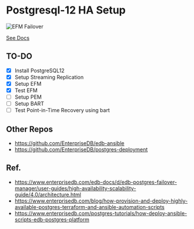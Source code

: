 # Postgresql-12 HA Setup
![EFM Failover](https://github.com/arashpath/postgresql-ha-setup/workflows/EFM%20Failover/badge.svg)

[See Docs](./docs/index.md)

## TO-DO
- [x] Install PostgreSQL12
- [x] Setup Streaming Replication
- [x] Setup EFM 
- [x] Test EFM
- [ ] Setup PEM
- [ ] Setup BART
- [ ] Test Point-in-Time Recovery using bart

## Other Repos
- https://github.com/EnterpriseDB/edb-ansible
- https://github.com/EnterpriseDB/postgres-deployment

## Ref.
- https://www.enterprisedb.com/edb-docs/d/edb-postgres-failover-manager/user-guides/high-availability-scalability-guide/4.0/architecture.html
- https://www.enterprisedb.com/blog/how-provision-and-deploy-highly-available-postgres-terraform-and-ansible-automation-scripts
- https://www.enterprisedb.com/postgres-tutorials/how-deploy-ansible-scripts-edb-postgres-platform
